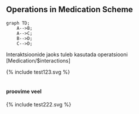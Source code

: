 ## Operations in Medication Scheme

```mermaid
graph TD;
    A-->B;
    A-->C;
    B-->D;
    C-->D;
```

Interaktsioonide jaoks tuleb kasutada operatsiooni [Medication/$interactions]

<div>{% include test123.svg %}</div>
<br clear="all"/>

#### proovime veel

<div>{% include test222.svg %}</div>
<br clear="all"/>
